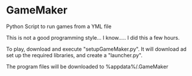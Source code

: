 # GameMaker
Python Script to run games from a YML file

This is not a good programming style... I know.....
I did this a few hours.


To play, download and execute "setupGameMaker.py". It will download ad set up the required libraries, and create a "launcher.py".

The program files will be downloaded to %appdata%/.GameMaker